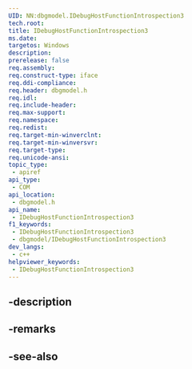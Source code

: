 ```yaml
---
UID: NN:dbgmodel.IDebugHostFunctionIntrospection3
tech.root: 
title: IDebugHostFunctionIntrospection3
ms.date: 
targetos: Windows
description: 
prerelease: false
req.assembly: 
req.construct-type: iface
req.ddi-compliance: 
req.header: dbgmodel.h
req.idl: 
req.include-header: 
req.max-support: 
req.namespace: 
req.redist: 
req.target-min-winverclnt: 
req.target-min-winversvr: 
req.target-type: 
req.unicode-ansi: 
topic_type:
 - apiref
api_type:
 - COM
api_location:
 - dbgmodel.h
api_name:
 - IDebugHostFunctionIntrospection3
f1_keywords:
 - IDebugHostFunctionIntrospection3
 - dbgmodel/IDebugHostFunctionIntrospection3
dev_langs:
 - c++
helpviewer_keywords:
 - IDebugHostFunctionIntrospection3
---
```


## -description

## -remarks

## -see-also

